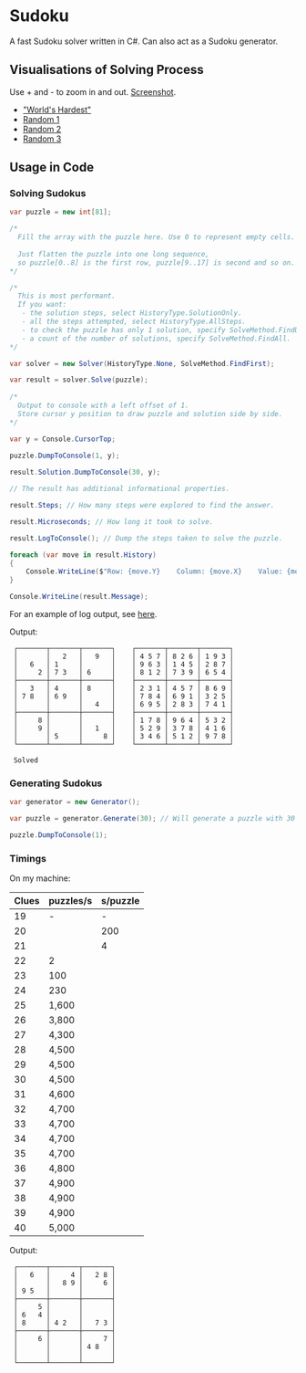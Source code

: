 # Sudoku

A fast Sudoku solver written in C#. Can also act as a Sudoku generator.

## Visualisations of Solving Process

Use + and - to zoom in and out. [Screenshot](screenshot.png).

- ["World's Hardest"](https://html-preview.github.io/?url=https://github.com/stevehjohn/Sudoku/blob/master/Visualisations/World%20Hardest.html)
- [Random 1](https://html-preview.github.io/?url=https://github.com/stevehjohn/Sudoku/blob/master/Visualisations/vis-1.html)
- [Random 2](https://html-preview.github.io/?url=https://github.com/stevehjohn/Sudoku/blob/master/Visualisations/vis-2.html)
- [Random 3](https://html-preview.github.io/?url=https://github.com/stevehjohn/Sudoku/blob/master/Visualisations/vis-3.html)

## Usage in Code

### Solving Sudokus

```csharp
var puzzle = new int[81];

/*
  Fill the array with the puzzle here. Use 0 to represent empty cells.
  
  Just flatten the puzzle into one long sequence,
  so puzzle[0..8] is the first row, puzzle[9..17] is second and so on.
*/

/*
  This is most performant.
  If you want:
   - the solution steps, select HistoryType.SolutionOnly.
   - all the steps attempted, select HistoryType.AllSteps.
   - to check the puzzle has only 1 solution, specify SolveMethod.FindUnique.
   - a count of the number of solutions, specify SolveMethod.FindAll.
*/

var solver = new Solver(HistoryType.None, SolveMethod.FindFirst);

var result = solver.Solve(puzzle);
        
/*
  Output to console with a left offset of 1.
  Store cursor y position to draw puzzle and solution side by side.
*/

var y = Console.CursorTop;

puzzle.DumpToConsole(1, y);
        
result.Solution.DumpToConsole(30, y);

// The result has additional informational properties.

result.Steps; // How many steps were explored to find the answer.

result.Microseconds; // How long it took to solve.

result.LogToConsole(); // Dump the steps taken to solve the puzzle.

foreach (var move in result.History)
{
    Console.WriteLine($"Row: {move.Y}    Column: {move.X}    Value: {move.Value}");        
}

Console.WriteLine(result.Message);
```

For an example of log output, see [here](Example%20Log.md).

Output:

```
 ┌───────┬───────┬───────┐    ┌───────┬───────┬───────┐
 │       │   2   │   9   │    │ 4 5 7 │ 8 2 6 │ 1 9 3 │
 │   6   │ 1     │       │    │ 9 6 3 │ 1 4 5 │ 2 8 7 │
 │     2 │ 7 3   │ 6     │    │ 8 1 2 │ 7 3 9 │ 6 5 4 │
 ├───────┼───────┼───────┤    ├───────┼───────┼───────┤
 │   3   │ 4     │ 8     │    │ 2 3 1 │ 4 5 7 │ 8 6 9 │
 │ 7 8   │ 6 9   │       │    │ 7 8 4 │ 6 9 1 │ 3 2 5 │
 │       │       │   4   │    │ 6 9 5 │ 2 8 3 │ 7 4 1 │
 ├───────┼───────┼───────┤    ├───────┼───────┼───────┤
 │     8 │       │       │    │ 1 7 8 │ 9 6 4 │ 5 3 2 │
 │     9 │       │   1   │    │ 5 2 9 │ 3 7 8 │ 4 1 6 │
 │       │ 5     │     8 │    │ 3 4 6 │ 5 1 2 │ 9 7 8 │
 └───────┴───────┴───────┘    └───────┴───────┴───────┘
 
 Solved
```

### Generating Sudokus

```csharp
var generator = new Generator();

var puzzle = generator.Generate(30); // Will generate a puzzle with 30 clues. Can get quite slow below 22.

puzzle.DumpToConsole(1);
```

### Timings

On my machine:

| Clues | puzzles/s | s/puzzle |
|-------|-----------|----------|
| 19    | -         | -        |
| 20    |           | 200      |
| 21    |           | 4        |
| 22    | 2         |          |
| 23    | 100       |          |
| 24    | 230       |          |
| 25    | 1,600     |          |
| 26    | 3,800     |          |
| 27    | 4,300     |          |
| 28    | 4,500     |          |
| 29    | 4,500     |          |
| 30    | 4,500     |          |
| 31    | 4,600     |          |
| 32    | 4,700     |          |
| 33    | 4,700     |          |
| 34    | 4,700     |          |
| 35    | 4,700     |          |
| 36    | 4,800     |          |
| 37    | 4,900     |          |
| 38    | 4,900     |          |
| 39    | 4,900     |          |
| 40    | 5,000     |          |


Output:

```
 ┌───────┬───────┬───────┐
 │   6   │     4 │   2 8 │
 │       │   8 9 │     6 │
 │ 9 5   │       │       │
 ├───────┼───────┼───────┤
 │     5 │       │       │
 │ 6   4 │       │       │
 │ 8     │ 4 2   │   7 3 │
 ├───────┼───────┼───────┤
 │     6 │       │     7 │
 │       │       │ 4 8   │
 │       │       │       │
 └───────┴───────┴───────┘
```